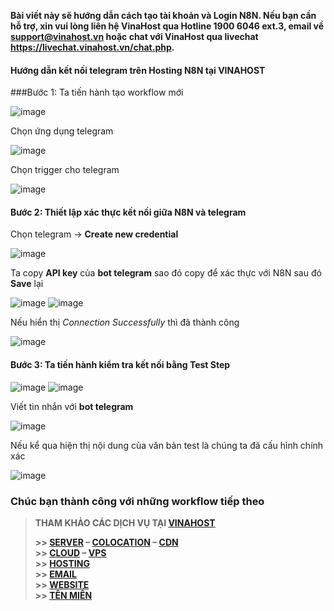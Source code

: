 **Bài viết này sẽ hướng dẫn cách tạo tài khoản và Login N8N. Nếu bạn cần hỗ trợ, xin vui lòng liên hệ VinaHost qua Hotline 1900 6046 ext.3, email về support@vinahost.vn hoặc chat với VinaHost qua livechat https://livechat.vinahost.vn/chat.php.**

#### Hướng dẫn kết nối telegram trên Hosting N8N tại VINAHOST  
###Bước 1: Ta tiến hành tạo workflow mới  

![image](https://github.com/user-attachments/assets/f902fa16-d6d9-4a1c-bb30-66d21a422d7b)

Chọn ứng dụng telegram

![image](https://github.com/user-attachments/assets/312282db-49c4-45d2-92e9-895f856404ea)

Chọn trigger cho telegram

![image](https://github.com/user-attachments/assets/a3c9466e-c2e0-4ec5-9581-8223e0249764)

#### Bước 2: Thiết lập xác thực kết nối giữa **N8N** và **telegram**  
Chọn telegram -> **Create new credential**

![image](https://github.com/user-attachments/assets/596db4ad-1d2b-483e-9479-4a222cf04c0b)

Ta copy **API key** của **bot telegram** sao đó copy để xác thực với N8N sau đó **Save** lại

![image](https://github.com/user-attachments/assets/ad49efed-9abc-4d55-908a-db3d784d37a0)
![image](https://github.com/user-attachments/assets/044d3a46-bb6b-49c4-9cc1-7f8dc67d6207)

Nếu hiển thị *Connection Successfully* thì đã thành công

![image](https://github.com/user-attachments/assets/2eb0fcfc-f5f8-4186-a65a-4e5174e43271)

#### Bước 3: Ta tiến hành kiểm tra kết nối bằng **Test Step**

![image](https://github.com/user-attachments/assets/6d50065a-e510-48b4-9af2-5988385a7a54)
![image](https://github.com/user-attachments/assets/de9808e3-e118-415d-9f4f-702533f3f2b1)

Viết tin nhắn với **bot telegram**

![image](https://github.com/user-attachments/assets/caff0f28-19be-43ed-af6f-7d6c093d6062)

Nếu kể qua hiện thị nội dung của văn bản test là chúng ta đã cấu hình chính xác

![image](https://github.com/user-attachments/assets/f220efe6-446e-4c0b-9f57-2b569112d76e)

### Chúc bạn thành công với những workflow tiếp theo



> **THAM KHẢO CÁC DỊCH VỤ TẠI [VINAHOST](https://vinahost.vn/)**
>
> **\>> [SERVER](https://vinahost.vn/thue-may-chu-rieng/) – [COLOCATION](https://vinahost.vn/colocation.html) – [CDN](https://vinahost.vn/dich-vu-cdn-chuyen-nghiep)**<br>
> **\>> [CLOUD](https://vinahost.vn/cloud-server-gia-re/) – [VPS](https://vinahost.vn/vps-ssd-chuyen-nghiep/)**<br>
> **\>> [HOSTING](https://vinahost.vn/wordpress-hosting)**<br>
> **\>> [EMAIL](https://vinahost.vn/email-hosting)**<br>
> **\>> [WEBSITE](http://vinawebsite.vn/)**<br>
> **\>> [TÊN MIỀN](https://vinahost.vn/ten-mien-gia-re/)**
